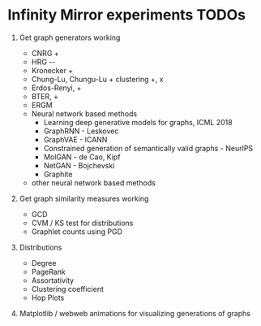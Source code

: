 # Infinity Mirror experiments TODOs
1. Get graph generators working
    * CNRG + 
    * HRG --
    * Kronecker +
    * Chung-Lu, Chungu-Lu + clustering +, x 
    * Erdos-Renyi, + 
    * BTER, +
    * ERGM
    * Neural network based methods
        - Learning deep generative models for graphs, ICML 2018
        - GraphRNN - Leskovec
        - GraphVAE - ICANN
        - Constrained generation of semantically valid graphs - NeurIPS
        - MolGAN - de Cao, Kipf
        - NetGAN - Bojchevski
        - Graphite
    * other neural network based methods

2. Get graph similarity measures working
    * GCD
    * CVM / KS test for distributions
    * Graphlet counts using PGD

3. Distributions
    * Degree
    * PageRank
    * Assortativity
    * Clustering coefficient
    * Hop Plots
    
4. Matplotlib / webweb animations for visualizing generations of graphs
      